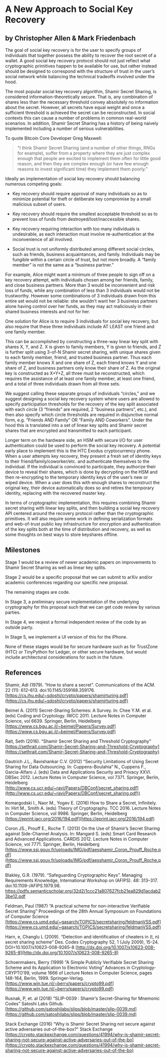 # A New Approach to Social Key Recovery

## by Christopher Allen & Mark Friedenbach

The goal of social key recovery is for the user to specify groups of
individuals that together possess the ability to recover the root
secret of a wallet. A good social key recovery protocol should not
just reflect what cryptographic primitives happen to be available for
use, but rather instead should be designed to correspond with the
structure of trust in the user’s social network while balancing the
technical tradeoffs involved under the hood.

The most popular social key recovery algorithm, Shamir Secret Sharing,
is considered information-theoretically secure. That is, any
combination of shares less than the necessary threshold convey
absolutely no information about the secret. However, all secrets have
equal weight and once a sufficient threshold is achieved the secret
can be reconstructed. In social contexts this can cause a number of
problems in common real-world scenarios. In addition, Shamir Secret
Sharing has a history of being naively implemented including a number
of serious vulnerabilities.

To quote Bitcoin Core Developer Greg Maxwell:

<blockquote>"I think Shamir Secret Sharing (and a number of other
things, RNGs for example), suffer from a property where they are just
complex enough that people are excited to implement them often for
little good reason, and then they are complex enough (or have few
enough reasons to invest significant time) they implement them
poorly.”</blockquote>

Ideally an implementation of social key recovery should balancing
numerous competing goals:

* Key recovery should require approval of many individuals so as to
minimize potential for theft or deliberate key compromise by a small
malicious subset of users.

* Key recovery should require the smallest acceptable threshold so as
to prevent loss of funds from destroyed/lost/inaccessible shares.

* Key recovery requiring interaction with too many individuals is
undesirable, as each interaction must involve re-authentication at
the inconvenience of all involved.

* Social trust is not uniformly distributed among different social
circles, such as friends, business acquaintances, and family.
Individuals may be fungible within a certain circle of trust, but
not more broadly.  A “family member” is not the same as a “business
partner.”

For example, Alice might want a minimum of three people to sign off on
a key recovery attempt, with individuals chosen among her friends,
family, and close business partners.  More than 3 would be
inconvenient and risk loss of funds, while any combination of less
than 3 individuals would not be trustworthy. However some combinations
of 3 individuals drawn from this entire set would not be reliable: she
wouldn’t want her 3 business partners alone having control over her
funds, as they may act maliciously in their shared business interests
and not for her.

One solution for Alice is to require 3 individuals for social key
recovery, but also require that these three individuals include AT
LEAST one friend and one family member.

This can be accomplished by constructing a three-way linear key split
with shares X, Y, and Z. X is given to family members, Y is given to
friends, and Z is further split using 3-of-N Shamir secret sharing,
with unique shares given to each family member, friend, and trusted
business partner. Thus each family member knows X and one share of Z,
each friend knows Y and one share of Z, and business partners only
know their share of Z. As the original key is constructed as X+Y+Z,
all three must be reconstructed, which requires the assistance of at
least one family member, at least one friend, and a total of three
individuals drawn from all three sets.

We suggest calling these separate groups of individuals “circles,” and
we suggest designing a social key recovery system where users are
allowed to specify participation thresholds for the recovery of the
key split associated with each circle (3 “friends” are required, 2
“business partners”, etc.), and then also specify which circle
thresholds are required in disjunctive normal form, e.g. “Friends AND
Family” OR “Family AND Coworkers”. Under the hood this is translated
into a set of linear key splits and Shamir secret shares that are
encrypted and transmitted to each participant.

Longer term on the hardware side, an HSM with secure I/O for user
authentication could be used to perform the social key recovery. A
potential early place to implement this is the HTC Exodus
cryptocurrency phone. When a user attempts key recovery, they present
a fresh set of identity keys to their friend/family/coworker/etc. and
authenticate themselves to the individual. If the individual is
convinced to participate, they authorize their device to reveal their
shares, which is done by decrypting on the HSM and then re-encrypting
to the temporary identity keys of the user’s new or wiped device. When
a user does this with enough shares to reconstruct the original key,
their device automatically does so and retires the temporary identity,
replacing with the recovered master key.

In terms of cryptographic implementation, this requires combining
Shamir secret sharing with linear key splits, and then building a
social key recovery API centered around the recovery protocol rather
than the cryptographic primitives. It will also require some work in
defining serialization formats and web-of-trust public key
infrastructure for encryption and authentication of the key splits
both at the time of distribution and recovery, as well as some
thoughts on best ways to store keyshares offline.

## Milestones

Stage 1 would be a review of newer academic papers on
improvements to Shamir Secret Sharing as well as linear key
splits. 

Stage 2 would be a specific proposal that we can submit to
arXiv and/or academic conferences regarding our specific new proposal.

The remaining stages are code. 

In Stage 3, a preliminary secure implementation of the underlying
cryptography for this proposal such that we can get code review by
various parties.

In Stage 4, we reqiest a formal independent review of the
code by an outside party. 

In Stage 5, we implement a UI version of
this for the iPhone. 

None of these stages would be for secure hardware such as for
TrustZone (HTC) or TinyPython for Ledger, or other secure hardware,
but would include architectural considerations for such in the future.

## References

Shamir, Adi (1979). “How to share a secret”. Communications of the ACM. 22 (11): 612–613. doi:10.1145/359168.359176. [https://cs.jhu.edu/~sdoshi/crypto/papers/shamirturing.pdf](https://cs.jhu.edu/~sdoshi/crypto/papers/shamirturing.pdf)

Beimel A. (2011) Secret-Sharing Schemes: A Survey. In: Chee Y.M. et
al. (eds) Coding and Cryptology. IWCC 2011. Lecture Notes in Computer
Science, vol 6639. Springer, Berlin, Heidelberg
[https://www.cs.bgu.ac.il/~beimel/Papers/Survey.pdf](https://www.cs.bgu.ac.il/~beimel/Papers/Survey.pdf)

Rait, Seth (2016). “Shamir Secret Sharing and Threshold Cryptography”
[https://sethrait.com/Shamir-Secret-Sharing-and-Threshold-Cryptography](https://sethrait.com/Shamir-Secret-Sharing-and-Threshold-Cryptography)

Dautrich J.L., Ravishankar C.V. (2012) “Security Limitations of Using
Secret Sharing for Data Outsourcing. In: Cuppens-Boulahia” N., Cuppens
F., Garcia-Alfaro J. (eds) Data and Applications Security and Privacy
XXVI. DBSec 2012. Lecture Notes in Computer Science, vol
7371. Springer, Berlin, Heidelberg
[http://www.cs.ucr.edu/~ravi/Papers/DBConf/secret_sharing.pdf](http://www.cs.ucr.edu/~ravi/Papers/DBConf/secret_sharing.pdf))

Komargodski I., Naor M., Yogev E. (2016) How to Share a Secret,
Infinitely. In: Hirt M., Smith A. (eds) Theory of Cryptography. TCC
2016. Lecture Notes in Computer Science, vol 9986. Springer, Berlin,
Heidelberg [https://eprint.iacr.org/2016/194.pdf](https://eprint.iacr.org/2016/194.pdf)

Coron JS., Prouff E., Roche T. (2013) On the Use of Shamir’s Secret
Sharing against Side-Channel Analysis. In: Mangard S. (eds) Smart Card
Research and Advanced Applications. CARDIS 2012. Lecture Notes in
Computer Science, vol 7771. Springer, Berlin, Heidelberg
[https://www.ssi.gouv.fr/uploads/IMG/pdf/aesshamir_Coron_Prouff_Roche.pdf](https://www.ssi.gouv.fr/uploads/IMG/pdf/aesshamir_Coron_Prouff_Roche.pdf)

Blakley, G.R. (1979). “Safeguarding Cryptographic Keys”. Managing Requirements Knowledge, International Workshop on (AFIPS). 48: 313–317. doi:10.1109-/AFIPS.1979.98. https://pdfs.semanticscholar.org/32d2/1ccc21a807627fcb21ea829d1acdab23be12.pdf

Feldman, Paul (1987) “A practical scheme for non-interactive
Verifiable Secret Sharing” Proceedings of the 28th Annual Symposium on
Foundations of Computer Science
[https://www.cs.umd.edu/~gasarch/TOPICS/secretsharing/feldmanVSS.pdf](https://www.cs.umd.edu/~gasarch/TOPICS/secretsharing/feldmanVSS.pdf)

Harn, e, Changlu L (2009). “Detection and identification of cheaters
in (t, n) secret sharing scheme” Des. Codes Cryptography 52, 1 (July
2009), 15-24. DOI=10.1007/s10623-008-9265-8
[http://dx.doi.org/10.1007/s10623-008-9265-8](http://dx.doi.org/10.1007/s10623-008-9265-8)

Schoenmakers, Berry (1999) “A Simple Publicly Verifiable Secret
Sharing Scheme and its Application to Electronic Voting” Advances in
Cryptology-CRYPTO’99, volume 1666 of Lecture Notes in Computer
Science, pages 148-164, Berlin,
1999. Springer-Verlag. [https://www.win.tue.nl/~berry/papers/crypto99.pdf](https://www.win.tue.nl/~berry/papers/crypto99.pdf)

Rusnak, P, et. al (2018) “SLIP-0039 : Shamir’s Secret-Sharing for
Mnemonic Codes” Satoshi Labs
Github. [https://github.com/satoshilabs/slips/blob/master/slip-0039.md](https://github.com/satoshilabs/slips/blob/master/slip-0039.md)

Stack Exchange (2016) “Why is Shamir Secret Sharing not secure against
active adversaries out-of-the-box?” Stack Exchange
[https://crypto.stackexchange.com/questions/41994/why-is-shamir-secret-sharing-not-secure-against-active-adversaries-out-of-the-bo](https://crypto.stackexchange.com/questions/41994/why-is-shamir-secret-sharing-not-secure-against-active-adversaries-out-of-the-bo)
